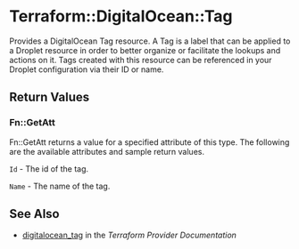 # Terraform::DigitalOcean::Tag

Provides a DigitalOcean Tag resource. A Tag is a label that can be applied to a
Droplet resource in order to better organize or facilitate the lookups and
actions on it. Tags created with this resource can be referenced in your Droplet
configuration via their ID or name.

## Return Values

### Fn::GetAtt

Fn::GetAtt returns a value for a specified attribute of this type. The following are the available attributes and sample return values.

`Id` - The id of the tag.

`Name` - The name of the tag.

## See Also

* [digitalocean_tag](https://www.terraform.io/docs/providers/digitalocean/r/tag.html) in the _Terraform Provider Documentation_
